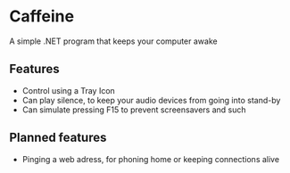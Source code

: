 # Caffeine
A simple .NET program that keeps your computer awake

## Features
 - Control using a Tray Icon
 - Can play silence, to keep your audio devices from going into stand-by
 - Can simulate pressing F15 to prevent screensavers and such
 
## Planned features
 - Pinging a web adress, for phoning home or keeping connections alive